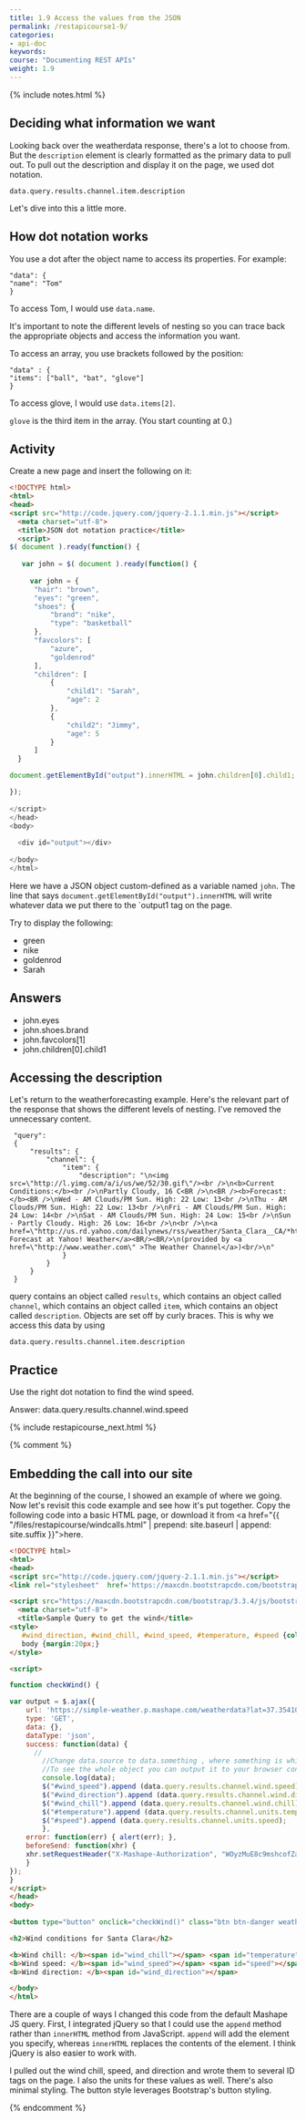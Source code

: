 ```yaml
---
title: 1.9 Access the values from the JSON
permalink: /restapicourse1-9/
categories:
- api-doc
keywords: 
course: "Documenting REST APIs"
weight: 1.9
---
```

{% include notes.html %}

## Deciding what information we want

Looking back over the weatherdata response, there's a lot to choose from. But the `description` element is clearly formatted as the primary data to pull out. To pull out the description and display it on the page, we used dot notation.

```
data.query.results.channel.item.description
```

Let's dive into this a little more.

## How dot notation works

You use a dot after the object name to access its properties. For example:

```
"data": {
"name": "Tom"
}
```

To access Tom, I would use `data.name`.

It's important to note the different levels of nesting so you can trace back the appropriate objects and access the information you want. 

To access an array, you use brackets followed by the position:

```
"data" : {
"items": ["ball", "bat", "glove"]
}
```

To access glove, I would use `data.items[2]`.

`glove` is the third item in the array. (You start counting at 0.)

## Activity

Create a new page and insert the following on it:

```html
<!DOCTYPE html>
<html>
<head>
<script src="http://code.jquery.com/jquery-2.1.1.min.js"></script>
  <meta charset="utf-8">
  <title>JSON dot notation practice</title>
  <script>
$( document ).ready(function() {
    
   var john = $( document ).ready(function() {
                  
     var john = {
      "hair": "brown",
      "eyes": "green",
      "shoes": {
          "brand": "nike",
          "type": "basketball"
      },
      "favcolors": [
          "azure",
          "goldenrod"
      ],
      "children": [
          {
              "child1": "Sarah",
              "age": 2
          },
          {
              "child2": "Jimmy",
              "age": 5
          }
      ]
  }

document.getElementById("output").innerHTML = john.children[0].child1; 

});
    
</script>
</head>
<body>
 
  <div id="output"></div>
  
</body>
</html>
```

Here we have a JSON object custom-defined as a variable named `john`. The line that says `document.getElementById("output").innerHTML` will write whatever data we put there to the `output1 tag on the page.

Try to display the following: 

* green
* nike
* goldenrod
* Sarah

## Answers

* john.eyes
* john.shoes.brand
* john.favcolors[1]
* john.children[0].child1

## Accessing the description

Let's return to the weatherforecasting example. Here's the relevant part of the response that shows the different levels of nesting. I've removed the unnecessary content.

```
 "query":
 {
     "results": {
         "channel": {
             "item": {
                 "description": "\n<img src=\"http://l.yimg.com/a/i/us/we/52/30.gif\"/><br />\n<b>Current Conditions:</b><br />\nPartly Cloudy, 16 C<BR />\n<BR /><b>Forecast:</b><BR />\nWed - AM Clouds/PM Sun. High: 22 Low: 13<br />\nThu - AM Clouds/PM Sun. High: 22 Low: 13<br />\nFri - AM Clouds/PM Sun. High: 24 Low: 14<br />\nSat - AM Clouds/PM Sun. High: 24 Low: 15<br />\nSun - Partly Cloudy. High: 26 Low: 16<br />\n<br />\n<a href=\"http://us.rd.yahoo.com/dailynews/rss/weather/Santa_Clara__CA/*http://weather.yahoo.com/forecast/USCA1018_c.html\">Full Forecast at Yahoo! Weather</a><BR/><BR/>\n(provided by <a href=\"http://www.weather.com\" >The Weather Channel</a>)<br/>\n"
             }
         }
     }
 }
```
query contains an object called `results`, which contains an object called `channel`, which contains an object called `item`, which contains an object called `description`. Objects are set off by curly braces. This is why we access this data by using

```
data.query.results.channel.item.description
```

## Practice

Use the right dot notation to find the wind speed.

Answer: data.query.results.channel.wind.speed

{% include restapicourse_next.html %}

{% comment %} 
## Embedding the call into our site

At the beginning of the course, I showed an example of where we going. Now let's revisit this code example and see how it's put together. Copy the following code into a basic HTML page, or download it from <a href="{{ "/files/restapicourse/windcalls.html" | prepend: site.baseurl | append: site.suffix }}">here</a>.

```html
<!DOCTYPE html>
<html>
<head>
<script src="http://code.jquery.com/jquery-2.1.1.min.js"></script>
<link rel="stylesheet"  href='https://maxcdn.bootstrapcdn.com/bootstrap/3.3.4/css/bootstrap.min.css' rel='stylesheet' type='text/css'>

<script src="https://maxcdn.bootstrapcdn.com/bootstrap/3.3.4/js/bootstrap.min.js"></script>
  <meta charset="utf-8">
  <title>Sample Query to get the wind</title>
<style>
   #wind_direction, #wind_chill, #wind_speed, #temperature, #speed {color: red; font-weight: bold;}
   body {margin:20px;}
</style>

<script>

function checkWind() { 

var output = $.ajax({
    url: 'https://simple-weather.p.mashape.com/weatherdata?lat=37.354108&lng=-121.955236', 
    type: 'GET', 
    data: {}, 
    dataType: 'json',
    success: function(data) {
      //
        //Change data.source to data.something , where something is whichever part of the object you want returned.
        //To see the whole object you can output it to your browser console using:
        console.log(data);
        $("#wind_speed").append (data.query.results.channel.wind.speed);
        $("#wind_direction").append (data.query.results.channel.wind.direction);
        $("#wind_chill").append (data.query.results.channel.wind.chill);
        $("#temperature").append (data.query.results.channel.units.temperature);
        $("#speed").append (data.query.results.channel.units.speed);
        },
    error: function(err) { alert(err); },
    beforeSend: function(xhr) {
    xhr.setRequestHeader("X-Mashape-Authorization", "WOyzMuE8c9mshcofZaBke3kw7lMtp1HjVGAjsndqIPbU9n2eET"); // Enter here your Mashape key
    }
});  
}
</script>
</head>
<body>
 
<button type="button" onclick="checkWind()" class="btn btn-danger weatherbutton">Check wind conditions</button>

<h2>Wind conditions for Santa Clara</h2>

<b>Wind chill: </b><span id="wind_chill"></span> <span id="temperature"></span></br>
<b>Wind speed: </b><span id="wind_speed"></span> <span id="speed"></span></br>
<b>Wind direction: </b><span id="wind_direction"></span>

</body>
</html>
```

There are a couple of ways I changed this code from the default Mashape JS query. First, I integrated jQuery so that I could use the `append` method rather than `innerHTML` method from JavaScript. `append` will add the element you specify, whereas `innerHTML` replaces the contents of the element. I think jQuery is also easier to work with.

I pulled out the wind chill, speed, and direction and wrote them to several ID tags on the page. I also the units for these values as well. There's also minimal styling. The button style leverages Bootstrap's button styling.



{% endcomment %}


